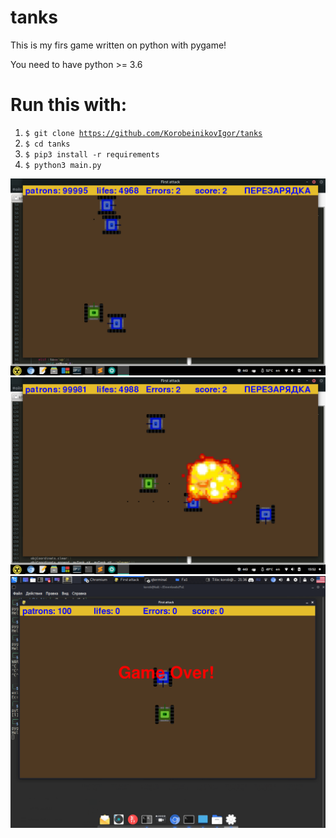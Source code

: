 # tanks
This is my firs game written on python with pygame!

You need to have python >= 3.6 
<h1>Run this with:</h1>


1. <code>$ git clone https://github.com/KorobeinikovIgor/tanks</code>
2. <code>$ cd tanks</code>
3. <code>$ pip3 install -r requirements</code>
4. <code>$ python3 main.py </code>

![alt text](i1.png "This game works in linux!")
![alt text](i2.png "This game works in linux!")​
![alt text](i3.png "This game works in linux!")​
